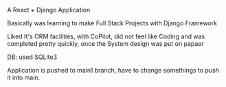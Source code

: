 A React + Django Application

Basically was learning to make Full Stack Projects with Django Framework

Liked It's ORM facilities, with CoPilot, did not feel like Coding and was completed pretty quickly, once the System design was put on papaer 

DB: used SQLite3

Application is pushed to main1 branch, have to change somethings to push it into main.
